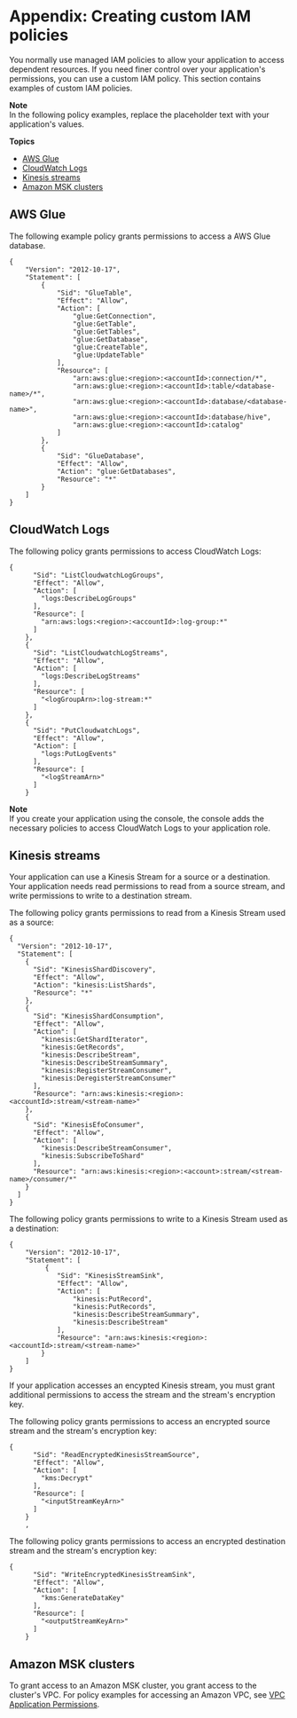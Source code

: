 # Appendix: Creating custom IAM policies<a name="how-zeppelin-appendix-iam"></a>

You normally use managed IAM policies to allow your application to access dependent resources\. If you need finer control over your application's permissions, you can use a custom IAM policy\. This section contains examples of custom IAM policies\.

**Note**  
In the following policy examples, replace the placeholder text with your application's values\.

**Topics**
+ [AWS Glue](#how-zeppelin-iam-glue)
+ [CloudWatch Logs](#how-zeppelin-iam-cw)
+ [Kinesis streams](#how-zeppelin-iam-streams)
+ [Amazon MSK clusters](#how-zeppelin-iam-msk)

## AWS Glue<a name="how-zeppelin-iam-glue"></a>

The following example policy grants permissions to access a AWS Glue database\.

```
{
    "Version": "2012-10-17",
    "Statement": [
        {
            "Sid": "GlueTable",
            "Effect": "Allow",
            "Action": [            
                "glue:GetConnection",
                "glue:GetTable",
                "glue:GetTables",
                "glue:GetDatabase",
                "glue:CreateTable",
                "glue:UpdateTable"
            ],
            "Resource": [
                "arn:aws:glue:<region>:<accountId>:connection/*",
                "arn:aws:glue:<region>:<accountId>:table/<database-name>/*",
                "arn:aws:glue:<region>:<accountId>:database/<database-name>",
                "arn:aws:glue:<region>:<accountId>:database/hive",
                "arn:aws:glue:<region>:<accountId>:catalog"
            ]
        },
        {
            "Sid": "GlueDatabase",
            "Effect": "Allow",
            "Action": "glue:GetDatabases",
            "Resource": "*"
        }
    ]
}
```

## CloudWatch Logs<a name="how-zeppelin-iam-cw"></a>

The following policy grants permissions to access CloudWatch Logs:

```
{
      "Sid": "ListCloudwatchLogGroups",
      "Effect": "Allow",
      "Action": [
        "logs:DescribeLogGroups"
      ],
      "Resource": [
        "arn:aws:logs:<region>:<accountId>:log-group:*"
      ]
    },
    {
      "Sid": "ListCloudwatchLogStreams",
      "Effect": "Allow",
      "Action": [
        "logs:DescribeLogStreams"
      ],
      "Resource": [
        "<logGroupArn>:log-stream:*"
      ]
    },
    {
      "Sid": "PutCloudwatchLogs",
      "Effect": "Allow",
      "Action": [
        "logs:PutLogEvents"
      ],
      "Resource": [
        "<logStreamArn>"
      ]
    }
```

**Note**  
If you create your application using the console, the console adds the necessary policies to access CloudWatch Logs to your application role\.

## Kinesis streams<a name="how-zeppelin-iam-streams"></a>

Your application can use a Kinesis Stream for a source or a destination\. Your application needs read permissions to read from a source stream, and write permissions to write to a destination stream\.

The following policy grants permissions to read from a Kinesis Stream used as a source:

```
{
  "Version": "2012-10-17",
  "Statement": [
    {
      "Sid": "KinesisShardDiscovery",
      "Effect": "Allow",
      "Action": "kinesis:ListShards",
      "Resource": "*"
    },
    {
      "Sid": "KinesisShardConsumption",
      "Effect": "Allow",
      "Action": [
        "kinesis:GetShardIterator",
        "kinesis:GetRecords",
        "kinesis:DescribeStream",
        "kinesis:DescribeStreamSummary",
        "kinesis:RegisterStreamConsumer",
        "kinesis:DeregisterStreamConsumer"
      ],
      "Resource": "arn:aws:kinesis:<region>:<accountId>:stream/<stream-name>"
    },
    {
      "Sid": "KinesisEfoConsumer",
      "Effect": "Allow",
      "Action": [
        "kinesis:DescribeStreamConsumer",
        "kinesis:SubscribeToShard"
      ],
      "Resource": "arn:aws:kinesis:<region>:<account>:stream/<stream-name>/consumer/*"
    }
  ]
}
```

The following policy grants permissions to write to a Kinesis Stream used as a destination:

```
{
    "Version": "2012-10-17",
    "Statement": [
         {
            "Sid": "KinesisStreamSink",
            "Effect": "Allow",
            "Action": [
                "kinesis:PutRecord",
                "kinesis:PutRecords",
                "kinesis:DescribeStreamSummary",
                "kinesis:DescribeStream"
            ],
            "Resource": "arn:aws:kinesis:<region>:<accountId>:stream/<stream-name>"
        }
    ]
}
```

If your application accesses an encypted Kinesis stream, you must grant additional permissions to access the stream and the stream's encryption key\. 

The following policy grants permissions to access an encrypted source stream and the stream's encryption key:

```
{
      "Sid": "ReadEncryptedKinesisStreamSource",
      "Effect": "Allow",
      "Action": [
        "kms:Decrypt"
      ],
      "Resource": [
        "<inputStreamKeyArn>"
      ]
    }
    ,
```

The following policy grants permissions to access an encrypted destination stream and the stream's encryption key:

```
{
      "Sid": "WriteEncryptedKinesisStreamSink",
      "Effect": "Allow",
      "Action": [
        "kms:GenerateDataKey"
      ],
      "Resource": [
        "<outputStreamKeyArn>"
      ]
    }
```

## Amazon MSK clusters<a name="how-zeppelin-iam-msk"></a>

To grant access to an Amazon MSK cluster, you grant access to the cluster's VPC\. For policy examples for accessing an Amazon VPC, see  [ VPC Application Permissions](https://docs.aws.amazon.com/kinesisanalytics/latest/java/vpc-permissions.html)\.